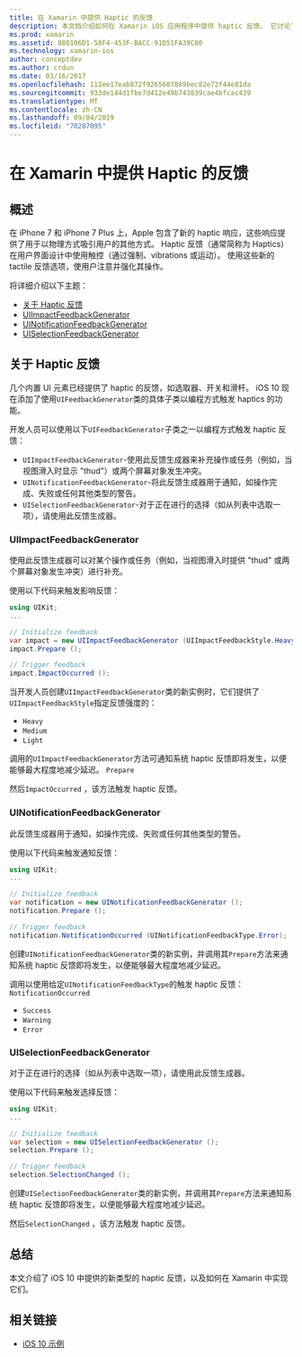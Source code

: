 ```yaml
---
title: 在 Xamarin 中提供 Haptic 的反馈
description: 本文档介绍如何在 Xamarin iOS 应用程序中提供 haptic 反馈。 它讨论了 UIImpactFeedbackGenerator、UINotificationFeedbackGenerator 和 UISelectionFeedbackGenerator。
ms.prod: xamarin
ms.assetid: 888106D1-58F4-453F-BACC-91D51FA39C80
ms.technology: xamarin-ios
author: conceptdev
ms.author: crdun
ms.date: 03/16/2017
ms.openlocfilehash: 112ee17eab872f9265687869bec82e72f44e81da
ms.sourcegitcommit: 933de144d1fbe7d412e49b743839cae4bfcac439
ms.translationtype: MT
ms.contentlocale: zh-CN
ms.lasthandoff: 09/04/2019
ms.locfileid: "70287095"
---
```

# <a name="providing-haptic-feedback-in-xamarinios"></a>在 Xamarin 中提供 Haptic 的反馈

<a name="Overview" />

## <a name="overview"></a>概述

在 iPhone 7 和 iPhone 7 Plus 上，Apple 包含了新的 haptic 响应，这些响应提供了用于以物理方式吸引用户的其他方式。 Haptic 反馈（通常简称为 Haptics）在用户界面设计中使用触控（通过强制、vibrations 或运动）。 使用这些新的 tactile 反馈选项，使用户注意并强化其操作。

将详细介绍以下主题：

- [关于 Haptic 反馈](#About-Haptic-Feedback)
- [UIImpactFeedbackGenerator](#UIImpactFeedbackGenerator)
- [UINotificationFeedbackGenerator](#UINotificationFeedbackGenerator)
- [UISelectionFeedbackGenerator](#UISelectionFeedbackGenerator)

<a name="About-Haptic-Feedback" />

## <a name="about-haptic-feedback"></a>关于 Haptic 反馈

几个内置 UI 元素已经提供了 haptic 的反馈，如选取器、开关和滑杆。 iOS 10 现在添加了使用`UIFeedbackGenerator`类的具体子类以编程方式触发 haptics 的功能。

开发人员可以使用以下`UIFeedbackGenerator`子类之一以编程方式触发 haptic 反馈：

- `UIImpactFeedbackGenerator`-使用此反馈生成器来补充操作或任务（例如，当视图滑入时显示 "thud"）或两个屏幕对象发生冲突。
- `UINotificationFeedbackGenerator`-将此反馈生成器用于通知，如操作完成、失败或任何其他类型的警告。
- `UISelectionFeedbackGenerator`-对于正在进行的选择（如从列表中选取一项），请使用此反馈生成器。

<a name="UIImpactFeedbackGenerator" />

### <a name="uiimpactfeedbackgenerator"></a>UIImpactFeedbackGenerator

使用此反馈生成器可以对某个操作或任务（例如，当视图滑入时提供 "thud" 或两个屏幕对象发生冲突）进行补充。

使用以下代码来触发影响反馈：

```csharp
using UIKit;
...

// Initialize feedback
var impact = new UIImpactFeedbackGenerator (UIImpactFeedbackStyle.Heavy);
impact.Prepare ();

// Trigger feedback
impact.ImpactOccurred ();
```

当开发人员创建`UIImpactFeedbackGenerator`类的新实例时，它们提供了`UIImpactFeedbackStyle`指定反馈强度的：

- `Heavy`
- `Medium`
- `Light`

调用的`UIImpactFeedbackGenerator`方法可通知系统 haptic 反馈即将发生，以便能够最大程度地减少延迟。 `Prepare`

然后`ImpactOccurred` ，该方法触发 haptic 反馈。

<a name="UINotificationFeedbackGenerator" />

### <a name="uinotificationfeedbackgenerator"></a>UINotificationFeedbackGenerator

此反馈生成器用于通知，如操作完成、失败或任何其他类型的警告。

使用以下代码来触发通知反馈：

```csharp
using UIKit;
...

// Initialize feedback
var notification = new UINotificationFeedbackGenerator ();
notification.Prepare ();

// Trigger feedback
notification.NotificationOccurred (UINotificationFeedbackType.Error);
```

创建`UINotificationFeedbackGenerator`类的新实例，并调用其`Prepare`方法来通知系统 haptic 反馈即将发生，以便能够最大程度地减少延迟。

调用以使用给定`UINotificationFeedbackType`的触发 haptic 反馈： `NotificationOccurred`

- `Success`
- `Warning`
- `Error`

<a name="UISelectionFeedbackGenerator" />

### <a name="uiselectionfeedbackgenerator"></a>UISelectionFeedbackGenerator

对于正在进行的选择（如从列表中选取一项），请使用此反馈生成器。

使用以下代码来触发选择反馈：

```csharp
using UIKit;
...

// Initialize feedback
var selection = new UISelectionFeedbackGenerator ();
selection.Prepare ();

// Trigger feedback
selection.SelectionChanged ();
```

创建`UISelectionFeedbackGenerator`类的新实例，并调用其`Prepare`方法来通知系统 haptic 反馈即将发生，以便能够最大程度地减少延迟。

然后`SelectionChanged` ，该方法触发 haptic 反馈。

## <a name="summary"></a>总结

本文介绍了 iOS 10 中提供的新类型的 haptic 反馈，以及如何在 Xamarin 中实现它们。

## <a name="related-links"></a>相关链接

- [iOS 10 示例](https://docs.microsoft.com/samples/browse/?products=xamarin&term=Xamarin.iOS+iOS10)

